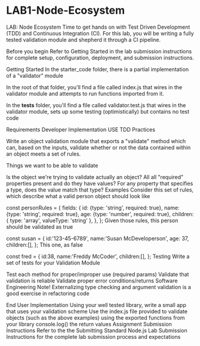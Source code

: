 # LAB1-Node-Ecosystem

LAB: Node Ecosystem
Time to get hands on with Test Driven Development (TDD) and Continuous Integration (CI). For this lab, you will be writing a fully tested validation module and shepherd it through a CI pipeline.

Before you begin
Refer to Getting Started in the lab submission instructions for complete setup, configuration, deployment, and submission instructions.

Getting Started
In the starter_code folder, there is a partial implementation of a "validator" module

In the root of that folder, you'll find a file called index.js that wires in the validator module and attempts to run functions imported from it.

In the __tests__ folder, you'll find a file called validator.test.js that wires in the validator module, sets up some testing (optimistically) but contains no test code

Requirements
Developer Implementation
USE TDD Practices

Write an object validation module that exports a "validate" method which can, based on the inputs, validate whether or not the data contained within an object meets a set of rules.

Things we want to be able to validate

Is the object we're trying to validate actually an object?
All all "required" properties present and do they have values?
For any property that specifies a type, does the value match that type?
Examples
Consider this set of rules, which describe what a valid person object should look like

const personRules = {
  fields: {
    id: {type: 'string', required: true},
    name: {type: 'string', required: true},
    age: {type: 'number', required: true},
    children: { type: 'array', valueType: 'string' },
  },
};
Given those rules, this person should be validated as true

const susan = {
  id:'123-45-6789',
  name:'Susan McDeveloperson',
  age: 37,
  children:[],
};
This one, as false

const fred = {
  id:38,
  name:'Freddy McCoder',
  children:[],
};
Testing
Write a set of tests for your Validation Module

Test each method for proper/improper use (required params)
Validate that validation is reliable
Validate proper error conditions/returns
Software Engineering Note! Externalizing type checking and argument validation is a good exercise in refactoring code

End User Implementation
Using your well tested library, write a small app that uses your validation scheme
Use the index.js file provided to validate objects (such as the above examples) using the exported functions from your library
console.log() the return values
Assignment Submission Instructions
Refer to the the Submitting Standard Node.js Lab Submission Instructions for the complete lab submission process and expectations